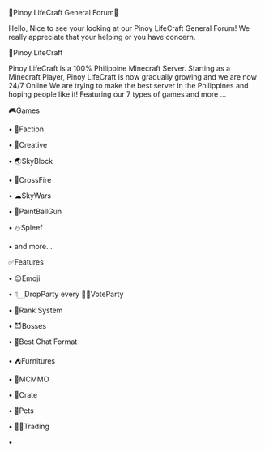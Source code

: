 🔰Pinoy LifeCraft General Forum📖

Hello, Nice to see your looking at our Pinoy LifeCraft General Forum! We really appreciate that your helping or you have concern.

🔰Pinoy LifeCraft

Pinoy LifeCraft is a 100% Philippine Minecraft Server. Starting as a Minecraft Player, Pinoy LifeCraft is now gradually growing and we are now 24/7 Online We are trying to make the best server in the Philippines and hoping people like it! Featuring our 7 types of games and more ...

🎮Games

• 🔰Faction

• 📐Creative

• 🌏SkyBlock

• 🔫CrossFire

• ☁SkyWars

• 🎨PaintBallGun

• ⛄Spleef

• and more...


✅Features

• 😉Emoji

• 👇🏻DropParty every 👍🏻VoteParty

• 🔰Rank System

• 😈Bosses

• 📃Best Chat Format

• ⛺Furnitures

• 💉MCMMO

• 🔐Crate

• 🐶Pets

• 👌🏻Trading

• 

